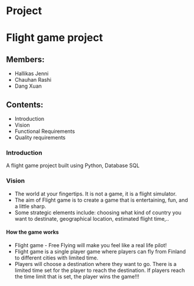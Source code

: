 # Project
# Flight game project
## Members:
- Hallikas Jenni
- Chauhan Rashi
- Dang Xuan
## Contents:
- Introduction
- Vision
- Functional Requirements
- Quality requirements
### Introduction
A flight game project built using Python, Database SQL
### Vision
- The world at your fingertips. It is not a game, it is a flight simulator.
- The aim of Flight game is to create a game that is entertaining, fun, and a little sharp. 
- Some strategic elements include: choosing what kind of country you want to destinate, geographical location, estimated flight time,.. 
#### How the game works
- Flight game - Free Flying will make you feel like a real life pilot!
- Flight game is a single player game where players can fly from Finland to different cities with limited time.
- Players will choose a destination where they want to go. There is a limited time set for the player to reach the destination. If players reach the time limit that is set, the player wins the game!!!
